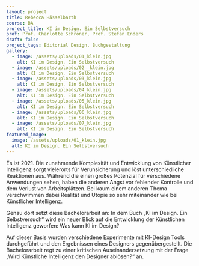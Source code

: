 ```yaml
---
layout: project
title: Rebecca Hässelbarth
course: BA
project_title: KI im Design. Ein Selbstversuch
prof: Prof. Charlotte Schröner, Prof. Stefan Enders
draft: false
project_tags: Editorial Design, Buchgestaltung
gallery:
  - image: /assets/uploads/01_klein.jpg
    alt: KI im Design. Ein Selbstversuch
  - image: /assets/uploads/02__klein.jpg
    alt: KI im Design. Ein Selbstversuch
  - image: /assets/uploads/03_klein.jpg
    alt: KI im Design. Ein Selbstversuch
  - image: /assets/uploads/04_klein.jpg
    alt: KI im Design. Ein Selbstversuch
  - image: /assets/uploads/05_klein.jpg
    alt: KI im Design. Ein Selbstversuch
  - image: /assets/uploads/06_klein.jpg
    alt: KI im Design. Ein Selbstversuch
  - image: /assets/uploads/07_klein.jpg
    alt: KI im Design. Ein Selbstversuch
featured_image:
  image: /assets/uploads/01_klein.jpg
  alt: KI im Design. Ein Selbstversuch
---
```

Es ist 2021. Die zunehmende Komplexität und Entwicklung von Künstlicher Intelligenz sorgt vielerorts für Verunsicherung und löst unterschiedliche Reaktionen aus. Während die einen großes Potenzial für verschiedene Anwendungen sehen, haben die anderen Angst vor fehlender Kontrolle und dem Verlust von Arbeitsplätzen. Bei kaum einem anderen Thema verschwimmen dabei Realität und Utopie so sehr miteinander wie bei Künstlicher Intelligenz.

Genau dort setzt diese Bachelorarbeit an: In dem Buch „KI im Design. Ein Selbstversuch“ wird ein neuer Blick auf die Entwicklung der Künstlichen Intelligenz geworfen: Was kann KI im Design? 

Auf dieser Basis wurden verschiedene Experimente mit KI-Design Tools durchgeführt und den Ergebnissen eines Designers gegenübergestellt. Die Bachelorarbeit regt zu einer kritischen Auseinandersetzung mit der Frage „Wird Künstliche Intelligenz den Designer ablösen?“ an.